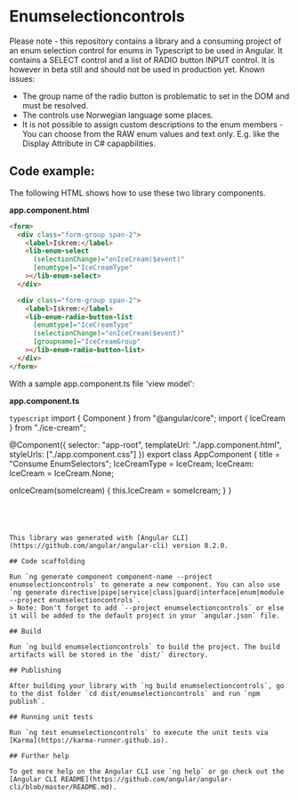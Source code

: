 # Enumselectioncontrols

Please note - this repository contains a library and a consuming project of an enum selection control for enums in Typescript to be used in Angular. It contains a SELECT control and a list of RADIO button INPUT control. It is however in beta still and should not be used in production yet. Known issues:

- The group name of the radio button is problematic to set in the DOM and must be resolved.
- The controls use Norwegian language some places.
- It is not possible to assign custom descriptions to the enum members - You can choose from the RAW enum values and text only. E.g. like the Display Attribute in C# capapbilities.

## Code example:

The following HTML shows how to use these two library components.

**app.component.html**

```html
<form>
  <div class="form-group span-2">
    <label>Iskrem:</label>
    <lib-enum-select
      (selectionChange)="onIceCream($event)"
      [enumtype]="IceCreamType"
    ></lib-enum-select>
  </div>

  <div class="form-group span-2">
    <label>Iskrem:</label>
    <lib-enum-radio-button-list
      [enumtype]="IceCreamType"
      (selectionChange)="onIceCream($event)"
      [groupname]="IceCreamGroup"
    ></lib-enum-radio-button-list>
  </div>
</form>
```

With a sample app.component.ts file 'view model':

**app.component.ts**

`typescript`
import { Component } from "@angular/core";
import { IceCream } from "./ice-cream";

@Component({
selector: "app-root",
templateUrl: "./app.component.html",
styleUrls: ["./app.component.css"]
})
export class AppComponent {
title = "Consume EnumSelectors";
IceCreamType = IceCream;
IceCream: IceCream = IceCream.None;

onIceCream(someIcream) {
this.IceCream = someIcream;
}
}

```




This library was generated with [Angular CLI](https://github.com/angular/angular-cli) version 8.2.0.

## Code scaffolding

Run `ng generate component component-name --project enumselectioncontrols` to generate a new component. You can also use `ng generate directive|pipe|service|class|guard|interface|enum|module --project enumselectioncontrols`.
> Note: Don't forget to add `--project enumselectioncontrols` or else it will be added to the default project in your `angular.json` file.

## Build

Run `ng build enumselectioncontrols` to build the project. The build artifacts will be stored in the `dist/` directory.

## Publishing

After building your library with `ng build enumselectioncontrols`, go to the dist folder `cd dist/enumselectioncontrols` and run `npm publish`.

## Running unit tests

Run `ng test enumselectioncontrols` to execute the unit tests via [Karma](https://karma-runner.github.io).

## Further help

To get more help on the Angular CLI use `ng help` or go check out the [Angular CLI README](https://github.com/angular/angular-cli/blob/master/README.md).
```
